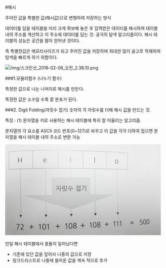 
#해시

주어진 값을 특별한 값(해시값)으로 변형하여 저장하는 방식

데이터를 담을 테이블을 미리 크게 확보해 놓은 후 입력받은 데이터를 해시하여 테이블 내의 주소를 계산하고 이 주소에 데이터를 
담는 것. 궁극의 탐색 알고리즘이다. 해시 테이블의 성능은 공간을 팔아 얻어낸 것이다.

즉 특별한값은 메모리사이즈가 되고 주어진 값을 저장하며 최대한 많이 골고루 적재하여 탐색을 빠르게 하기 위함이다.


![/img/스크린샷_2016-02-06_오전_2.38.10.png](/img/스크린샷_2016-02-06_오전_2.38.10.png)


###1.모듈러함수 (나누기 함수)

특정한 값으로 나눈 나머지로 해시를 만든다.

특정한 값은 소수일 수록 잘 분포가 된다.


###2. Digit Folding(자릿수 접기)
숫자의 각 자릿수를 더해 해시 값을 만드는 것.

특징 : (1) 문자열을 키로 사용하는 해시 테이블에 특히 잘 어울리는 알고리즘

 문자열의 각 요소를 ASCII  코드 번호(0~127)로 바꾸고 이 값을 각각 더하여 접으면 문자열을 해시 테이블 내의 주소로 변환 가능
 
 
 ![/img/Digit_Folding.jpg](/img/Digit_Folding.jpg)

만일 해시 테이블에서 충돌이 일어났다면
- 기존에 있던 값을 덮어서 나중의 값으로 저장
- 링크드리스트로 나중에 들어온 값을 계속 적으로 추가
